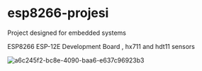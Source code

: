 # esp8266-projesi
Project designed for embedded systems                                                                 


ESP8266 ESP-12E Development Board , hx711 and hdt11 sensors 
  
![a6c245f2-bc8e-4090-baa6-e637c96923b3](https://user-images.githubusercontent.com/75319816/184551992-e9a5260b-a24e-455a-80b3-d3b584ece4e2.jpg)
